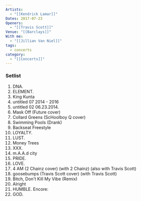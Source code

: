 ```yaml
---
Artists:
  - "[[Kendrick Lamar]]"
Dates: 2017-07-23
Openers:
  - "[[Travis Scott]]"
Venue: "[[Barclays]]"
With me:
  - "[[Jillian Van Niel]]"
tags:
  - concerts
category:
  - "[[Concerts]]"
---
```


### Setlist
1. DNA.
2. ELEMENT.
3. King Kunta
4. untitled 07  2014 - 2016
5. untitled 02  06.23.2014.
6. Mask Off (Future cover)
7. Collard Greens (ScHoolboy Q cover)
8. Swimming Pools (Drank)
9. Backseat Freestyle
10. LOYALTY.
11. LUST.
12. Money Trees
13. XXX.
14. m.A.A.d city
15. PRIDE.
16. LOVE.
17. 4 AM (2 Chainz cover) (with 2 Chainz) (also with Travis Scott)
18. goosebumps (Travis Scott cover) (with Travis Scott)
19. Bitch, Don't Kill My Vibe (Remix)
20. Alright
21. HUMBLE.
Encore:
22. GOD.
